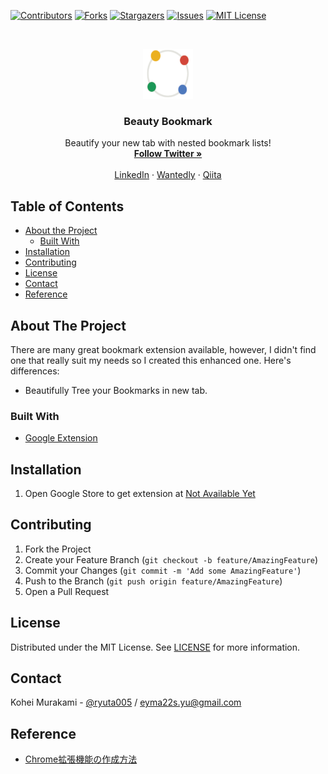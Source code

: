 <!--
*** Thank you for checking this Readme.
*** Please feel free to ask issues or contact me.
-->



<!-- PROJECT SHIELDS -->
[![Contributors][contributors-shield]][contributors-url]
[![Forks][forks-shield]][forks-url]
[![Stargazers][stars-shield]][stars-url]
[![Issues][issues-shield]][issues-url]
[![MIT License][license-shield]][license-url]



<!-- PROJECT LOGO -->
<br />
<p align="center">
<a href="https://github.com/ryuta69">
<img src="icons/icon.png" alt="Logo" width="80" height="80">
</a>

<h3 align="center">Beauty Bookmark</h3>

<p align="center">
Beautify your new tab with nested bookmark lists!
<br />
<a href="https://twitter.com/ryuta005"><strong>Follow Twitter »</strong></a>
<br />
<br />
<a href="https://www.linkedin.com/in/koheimurakami1994/">LinkedIn</a>
·
<a href="https://www.wantedly.com/users/96859782">Wantedly</a>
·
<a href="https://qiita.com/ryuta69">Qiita</a>
</p>
</p>



<!-- TABLE OF CONTENTS -->
## Table of Contents

* [About the Project](#about-the-project)
  * [Built With](#built-with)
* [Installation](#installation)
* [Contributing](#contributing)
* [License](#license)
* [Contact](#contact)
* [Reference](#reference)



<!-- ABOUT THE PROJECT -->
## About The Project

There are many great bookmark extension available, however, I didn't find one that really suit my needs so I created this enhanced one.
Here's differences:
* Beautifully Tree your Bookmarks in new tab.

### Built With
* [Google Extension](https://developer.chrome.com/extensions/overview)



<!-- INSTALLATION -->
## Installation

1. Open Google Store to get extension at [Not Available Yet](https://example.com)



<!-- CONTRIBUTING -->
## Contributing

1. Fork the Project
2. Create your Feature Branch (`git checkout -b feature/AmazingFeature`)
3. Commit your Changes (`git commit -m 'Add some AmazingFeature'`)
4. Push to the Branch (`git push origin feature/AmazingFeature`)
5. Open a Pull Request



<!-- LICENSE -->
## License

Distributed under the MIT License. See [LICENSE](https://github.com/ryuta69/beauty-bookmark/blob/master/LICENSE.txt) for more information.



<!-- CONTACT -->
## Contact

Kohei Murakami - [@ryuta005](https://twitter.com/ryuta005) / eyma22s.yu@gmail.com



<!-- REFERENCE -->
## Reference

* [Chrome拡張機能の作成方法](https://www.casleyconsulting.co.jp/blog/engineer/79/)



<!-- MARKDOWN ARGUMENT -->
[contributors-shield]: https://img.shields.io/github/contributors/ryuta69/beauty-bookmark.svg?style=flat-square
[contributors-url]: https://github.com/ryuta69/beauty-bookmark/graphs/contributors
[forks-shield]: https://img.shields.io/github/forks/ryuta69/beauty-bookmark.svg?style=flat-square
[forks-url]: https://github.com/ryuta69/beauty-bookmark/network/members
[stars-shield]: https://img.shields.io/github/stars/ryuta69/beauty-bookmark.svg?style=flat-square
[stars-url]: https://github.com/ryuta69/beauty-bookmark/stargazers
[issues-shield]: https://img.shields.io/github/issues/ryuta69/beauty-bookmark.svg?style=flat-square
[issues-url]: https://github.com/ryuta69/beauty-bookmark/issues
[license-shield]: https://img.shields.io/github/license/ryuta69/beauty-bookmark.svg?style=flat-square
[license-url]: https://github.com/ryuta69/beauty-bookmark/blob/master/LICENSE.txt

